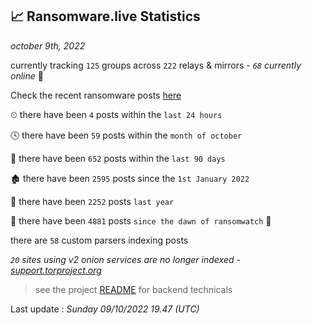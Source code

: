 
## 📈 Ransomware.live Statistics
_october 9th, 2022_

currently tracking `125` groups across `222` relays & mirrors - _`68` currently online_ 📡

Check the recent ransomware posts [here](https://www.ransomware.live/#/recentposts)


⏲ there have been `4` posts within the `last 24 hours`

🕓 there have been `59` posts within the `month of october`

📅 there have been `652` posts within the `last 90 days`

🏚 there have been `2595` posts since the `1st January 2022`

🚀 there have been `2252` posts `last year`

🦕 there have been `4881` posts `since the dawn of ransomwatch` 🐣

there are `58` custom parsers indexing posts

_`20` sites using v2 onion services are no longer indexed - [support.torproject.org](https://support.torproject.org/onionservices/v2-deprecation/)_

> see the project [README](https://github.com/jmousqueton/ransomwatch#readme) for backend technicals



Last update : _Sunday 09/10/2022 19.47 (UTC)_

